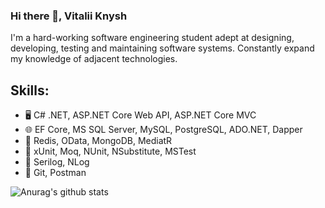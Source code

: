 ### Hi there 👋, Vitalii Knysh
I'm a hard-working software engineering student adept at designing, developing, testing and maintaining software systems. Constantly expand my knowledge of adjacent technologies.

## Skills: 
* :desktop_computer: C# .NET, ASP.NET Core Web API, ASP.NET Core MVC
* :globe_with_meridians: EF Core, MS SQL Server, MySQL, PostgreSQL, ADO.NET, Dapper
* :notebook: Redis, OData, MongoDB, MediatR
* :book: xUnit, Moq, NUnit, NSubstitute, MSTest
* :pencil: Serilog, NLog
* :large_orange_diamond: Git, Postman

![Anurag's github stats](https://github-readme-stats.vercel.app/api?username=Strafe153)
